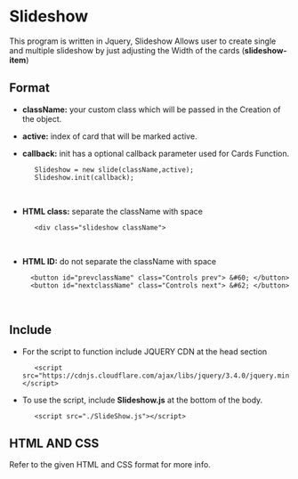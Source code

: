 # Slideshow
 This program is written in Jquery, Slideshow Allows user to create single and multiple slideshow by just adjusting the Width of the cards (**slideshow-item**) </br>
 
 ## Format  
  * **className:**  your custom class which will be passed in the Creation of the object.
  * **active:** index of card that will be marked active.
  * **callback:** init has a optional callback parameter used for Cards Function. </br>
      ```
         Slideshow = new slide(className,active);
         Slideshow.init(callback);
      ``` 
      </br>

  * **HTML class:** separate the className with space </br>
      ```
         <div class="slideshow className">
      ``` 
      </br>
  * **HTML ID:** do not separate the className with space </br>
      ```
        <button id="prevclassName" class="Controls prev"> &#60; </button>
        <button id="nextclassName" class="Controls next"> &#62; </button>
      ```
      </br>
## Include
* For the script to function include JQUERY CDN at the head section
     ```
        <script src="https://cdnjs.cloudflare.com/ajax/libs/jquery/3.4.0/jquery.min.js"></script>
     ```
* To use the script, include **Slideshow.js** at the bottom of the body.</br>
     ```
        <script src="./SlideShow.js"></script>
     ```
    
## HTML AND CSS
 Refer to the given HTML and CSS format for more info.
